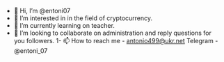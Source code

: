 - 👋 Hi, I’m @entoni07
- 👀 I’m interested in in the field of cryptocurrency.
- 🌱 I’m currently learning on teacher.
- 💞️ I’m looking to collaborate on administration and reply questions for you followers.
1- 📫 How to reach me - antonio499@ukr.net  Telegram - @entoni_07

<!---
entoni07/entoni07 is a ✨ special ✨ repository because its `README.md` (this file) appears on your GitHub profile.
You can click the Preview link to take a look at your changes.
--->
